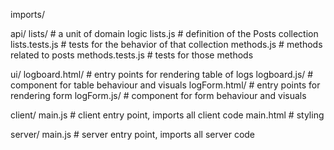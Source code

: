 imports/

  api/
    lists/                     # a unit of domain logic
      lists.js                 # definition of the Posts collection
      lists.tests.js           # tests for the behavior of that collection
      methods.js               # methods related to posts
      methods.tests.js         # tests for those methods

  ui/
    logboard.html/             # entry points for rendering table of logs
    logboard.js/               # component for table behaviour and visuals
    logForm.html/              # entry points for rendering form
    logForm.js/                # component for form behaviour and visuals
    
client/
  main.js                      # client entry point, imports all client code
  main.html                    # styling

server/
  main.js                      # server entry point, imports all server code